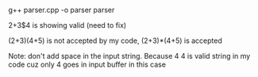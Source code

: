 g++ parser.cpp -o parser
parser

2+3$4 is showing valid (need to fix)

(2+3)(4+5) is not accepted by my code, (2+3)\*(4+5) is accepted

Note: don't add space in the input string.
Because
4 4 is valid string in my code cuz only 4 goes in input buffer in this case
